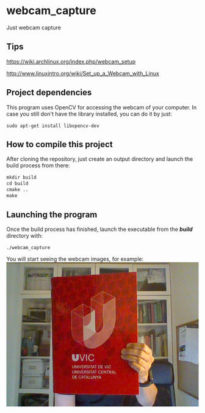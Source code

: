 # webcam_capture
Just webcam capture

## Tips
https://wiki.archlinux.org/index.php/webcam_setup

http://www.linuxintro.org/wiki/Set_up_a_Webcam_with_Linux

## Project dependencies
This program uses OpenCV for accessing the webcam of your computer. In case you still don't have the library installed, you can do it by just:
```
sudo apt-get install libopencv-dev
```

## How to compile this project
After cloning the repository, just create an output directory and launch the build process from there:

```
mkdir build
cd build
cmake ..
make
```

## Launching the program
Once the build process has finished, launch the executable from the ***build*** directory with:

```
./webcam_capture
```
You will start seeing the webcam images, for example:
![Sample webcam image](/media/snapshot.png)
